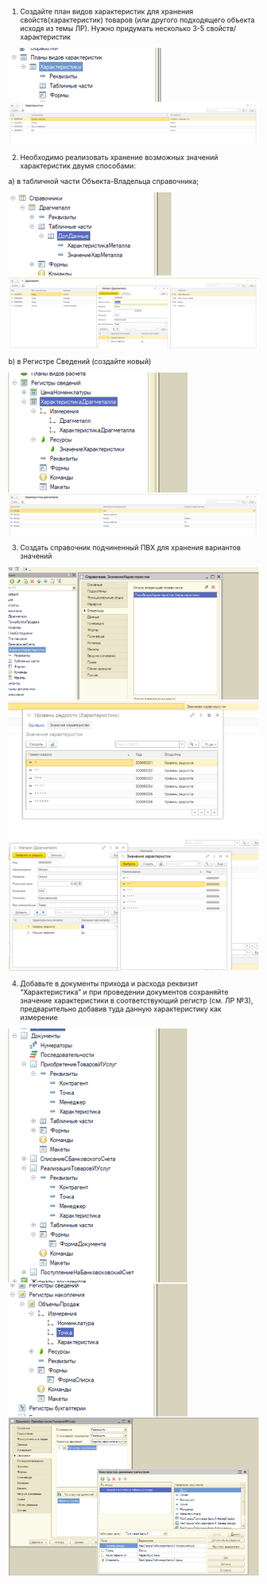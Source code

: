 1. Создайте план видов характеристик для хранения свойств(характеристик) товаров (или другого подходящего объекта  исходя из темы ЛР). Нужно придумать несколько 3-5 свойств/характеристик

![Image alt](https://github.com/AhEhIOhYou/1c/blob/main/lab1/screenshots/1.png)
![Image alt](https://github.com/AhEhIOhYou/1c/blob/main/lab1/screenshots/2.png)

2. Необходимо реализовать хранение возможных значений характеристик двумя способами:

a) в табличной части Объекта-Владельца справочника;

![Image alt](https://github.com/AhEhIOhYou/1c/blob/main/lab1/screenshots/3.png)
![Image alt](https://github.com/AhEhIOhYou/1c/blob/main/lab1/screenshots/4.png)

b) в Регистре Сведений (создайте новый)

![Image alt](https://github.com/AhEhIOhYou/1c/blob/main/lab1/screenshots/5.png)
![Image alt](https://github.com/AhEhIOhYou/1c/blob/main/lab1/screenshots/6.png)

3. Создать справочник подчиненный ПВХ для хранения вариантов значений

![Image alt](https://github.com/AhEhIOhYou/1c/blob/main/lab1/screenshots/7.png)
![Image alt](https://github.com/AhEhIOhYou/1c/blob/main/lab1/screenshots/8.png)
![Image alt](https://github.com/AhEhIOhYou/1c/blob/main/lab1/screenshots/9.png)

4. Добавьте в документы прихода и расхода реквизит “Характеристика” и при проведении документов сохраняйте значение характеристики в соответствующий регистр (см. ЛР №3), предварительно добавив туда данную характеристику как измерение

![Image alt](https://github.com/AhEhIOhYou/1c/blob/main/lab1/screenshots/10.png)
![Image alt](https://github.com/AhEhIOhYou/1c/blob/main/lab1/screenshots/11.png)
![Image alt](https://github.com/AhEhIOhYou/1c/blob/main/lab1/screenshots/12.png)
